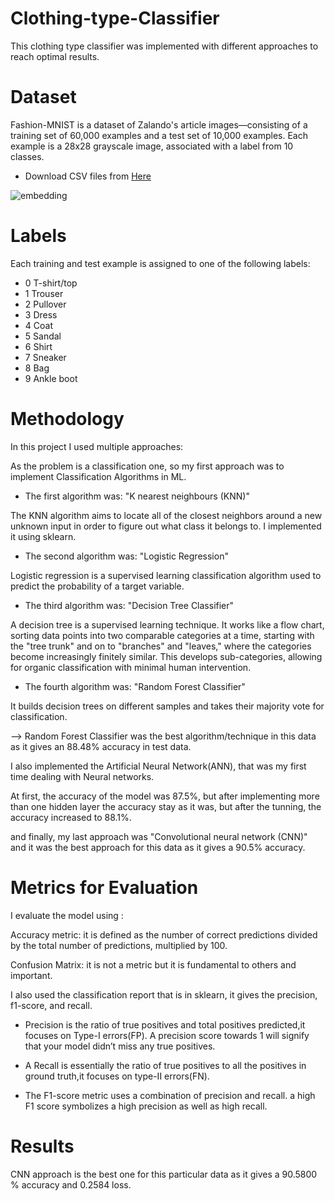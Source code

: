# Clothing-type-Classifier
This clothing type classifier was implemented with different approaches to reach optimal results.
# Dataset
Fashion-MNIST is a dataset of Zalando's article images—consisting of a training set of 60,000 examples and a test set of 10,000 examples. Each example is a 28x28 grayscale image, associated with a label from 10 classes.

* Download CSV files from 
[Here](https://pjreddie.com/projects/mnist-in-csv/)

![embedding](https://user-images.githubusercontent.com/105811813/170795613-4a816f11-3760-47a5-9139-35722456ade4.gif)

# Labels

Each training and test example is assigned to one of the following labels:

* 0 T-shirt/top 
* 1 Trouser
*  2 Pullover 
*  3 Dress 
*  4 Coat 
*  5 Sandal 
*  6 Shirt 
*  7 Sneaker 
*  8 Bag 
*  9 Ankle boot

# Methodology

In this project I used multiple approaches:

As the problem is a classification one, so my first approach was to implement  Classification Algorithms in ML.

- The first algorithm was: "K nearest neighbours (KNN)"

The KNN algorithm aims to locate all of the closest neighbors around a new unknown input in order to figure out what class it belongs to.
I implemented it using sklearn.

- The second algorithm was: "Logistic Regression"

Logistic regression is a supervised learning classification algorithm used to predict the probability of a target variable. 

- The third algorithm was: "Decision Tree Classifier"

A decision tree is a supervised learning technique. It works like a flow chart, sorting data points into two comparable categories at a time, starting with the "tree trunk" and on to "branches" and "leaves," where the categories become increasingly finitely similar. This develops sub-categories, allowing for organic classification with minimal human intervention.

- The fourth algorithm was: "Random Forest Classifier"

 It builds decision trees on different samples and takes their majority vote for classification.
 
 --> Random Forest Classifier was the best algorithm/technique in this data as it gives an 88.48% accuracy in test data.
 
I also implemented the Artificial Neural Network(ANN),
that was my first time dealing with Neural networks.

At first, the accuracy of the model was 87.5%, but after implementing more than one hidden layer the accuracy stay as it was, but after the tunning, the accuracy increased to 88.1%.

and finally, my last approach was "Convolutional neural network (CNN)" and it was the best approach for this data as it gives a 90.5% accuracy.

# Metrics for Evaluation

I evaluate the model using :

Accuracy metric: it is defined as the number of correct predictions divided by the total number of predictions, multiplied by 100.

Confusion Matrix: it is not a metric but it is fundamental to others and important.

I also used the classification report that is in sklearn, it gives the precision, f1-score, and recall.

* Precision is the ratio of true positives and total positives predicted,it focuses on Type-I errors(FP).
A precision score towards 1 will signify that your model didn’t miss any true positives.

* A Recall is essentially the ratio of true positives to all the positives in ground truth,it focuses on type-II errors(FN). 

* The F1-score metric uses a combination of precision and recall.
 a high F1 score symbolizes a high precision as well as high recall. 
 
 # Results
 
 CNN approach is the best one for this particular data as it gives a 90.5800 % accuracy and 0.2584 loss.

